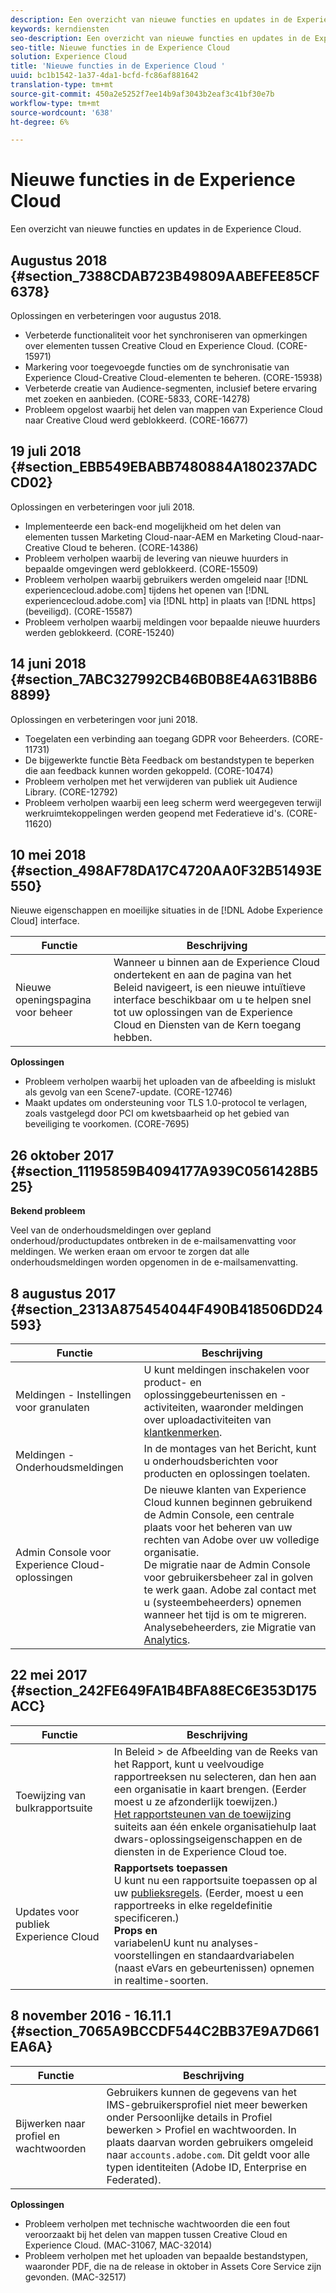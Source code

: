 ```yaml
---
description: Een overzicht van nieuwe functies en updates in de Experience Cloud.
keywords: kerndiensten
seo-description: Een overzicht van nieuwe functies en updates in de Experience Cloud.
seo-title: Nieuwe functies in de Experience Cloud
solution: Experience Cloud
title: 'Nieuwe functies in de Experience Cloud '
uuid: bc1b1542-1a37-4da1-bcfd-fc86af881642
translation-type: tm+mt
source-git-commit: 450a2e5252f7ee14b9af3043b2eaf3c41bf30e7b
workflow-type: tm+mt
source-wordcount: '638'
ht-degree: 6%

---
```



# Nieuwe functies in de Experience Cloud

Een overzicht van nieuwe functies en updates in de Experience Cloud.

## Augustus 2018 {#section_7388CDAB723B49809AABEFEE85CF6378}

Oplossingen en verbeteringen voor augustus 2018.

* Verbeterde functionaliteit voor het synchroniseren van opmerkingen over elementen tussen Creative Cloud en Experience Cloud. (CORE-15971)
* Markering voor toegevoegde functies om de synchronisatie van Experience Cloud-Creative Cloud-elementen te beheren. (CORE-15938)
* Verbeterde creatie van Audience-segmenten, inclusief betere ervaring met zoeken en aanbieden. (CORE-5833, CORE-14278)
* Probleem opgelost waarbij het delen van mappen van Experience Cloud naar Creative Cloud werd geblokkeerd. (CORE-16677)

## 19 juli 2018 {#section_EBB549EBABB7480884A180237ADCCD02}

Oplossingen en verbeteringen voor juli 2018.

* Implementeerde een back-end mogelijkheid om het delen van elementen tussen Marketing Cloud-naar-AEM en Marketing Cloud-naar-Creative Cloud te beheren. (CORE-14386)
* Probleem verholpen waarbij de levering van nieuwe huurders in bepaalde omgevingen werd geblokkeerd. (CORE-15509)
* Probleem verholpen waarbij gebruikers werden omgeleid naar [!DNL experiencecloud.adobe.com] tijdens het openen van [!DNL experiencecloud.adobe.com] via [!DNL http] in plaats van [!DNL https] (beveiligd). (CORE-15587)
* Probleem verholpen waarbij meldingen voor bepaalde nieuwe huurders werden geblokkeerd. (CORE-15240)

## 14 juni 2018 {#section_7ABC327992CB46B0B8E4A631B8B68899}

Oplossingen en verbeteringen voor juni 2018.

* Toegelaten een verbinding aan toegang GDPR voor Beheerders. (CORE-11731)
* De bijgewerkte functie Bèta Feedback om bestandstypen te beperken die aan feedback kunnen worden gekoppeld. (CORE-10474)
* Probleem verholpen met het verwijderen van publiek uit Audience Library. (CORE-12792)
* Probleem verholpen waarbij een leeg scherm werd weergegeven terwijl werkruimtekoppelingen werden geopend met Federatieve id&#39;s. (CORE-11620)

## 10 mei 2018 {#section_498AF78DA17C4720AA0F32B51493E550}

Nieuwe eigenschappen en moeilijke situaties in de [!DNL Adobe Experience Cloud] interface.

| Functie | Beschrijving |
|--- |--- |
| Nieuwe openingspagina voor beheer | Wanneer u binnen aan de Experience Cloud ondertekent en aan de pagina van het Beleid navigeert, is een nieuwe intuïtieve interface beschikbaar om u te helpen snel tot uw oplossingen van de Experience Cloud en Diensten van de Kern toegang hebben. |

**Oplossingen**

* Probleem verholpen waarbij het uploaden van de afbeelding is mislukt als gevolg van een Scene7-update. (CORE-12746)
* Maakt updates om ondersteuning voor TLS 1.0-protocol te verlagen, zoals vastgelegd door PCI om kwetsbaarheid op het gebied van beveiliging te voorkomen. (CORE-7695)

## 26 oktober 2017 {#section_11195859B4094177A939C0561428B525}

**Bekend probleem**

Veel van de onderhoudsmeldingen over gepland onderhoud/productupdates ontbreken in de e-mailsamenvatting voor meldingen. We werken eraan om ervoor te zorgen dat alle onderhoudsmeldingen worden opgenomen in de e-mailsamenvatting.

## 8 augustus 2017 {#section_2313A875454044F490B418506DD24593}

| Functie | Beschrijving |
|--- |--- |
| Meldingen - Instellingen voor granulaten | U kunt meldingen inschakelen voor product- en oplossinggebeurtenissen en -activiteiten, waaronder meldingen over uploadactiviteiten van [klantkenmerken](../attributes/attributes.md). |
| Meldingen - Onderhoudsmeldingen | In de montages van het Bericht, kunt u onderhoudsberichten voor producten en oplossingen toelaten. |
| Admin Console voor Experience Cloud-oplossingen | De nieuwe klanten van Experience Cloud kunnen beginnen gebruikend de Admin Console, een centrale plaats voor het beheren van uw rechten van Adobe over uw volledige organisatie.<br>De migratie naar de Admin Console voor gebruikersbeheer zal in golven te werk gaan. Adobe zal contact met u (systeembeheerders) opnemen wanneer het tijd is om te migreren.<br>Analysebeheerders, zie Migratie van   [Analytics](https://docs.adobe.com/content/help/en/analytics/admin/user-product-management/user-management/migrate-users/c-migration-tool.html). |

## 22 mei 2017 {#section_242FE649FA1B4BFA88EC6E353D175ACC}

| Functie | Beschrijving |
|--- |--- |
| Toewijzing van bulkrapportsuite | In Beleid > de Afbeelding van de Reeks van het Rapport, kunt u veelvoudige rapportreeksen nu selecteren, dan hen aan een organisatie in kaart brengen. (Eerder moest u ze afzonderlijk toewijzen.)  <br>[Het rapportsteunen van de toewijzing ](../core-services/core-services.md) suiteits aan één enkele organisatiehulp laat dwars-oplossingseigenschappen en de diensten in de Experience Cloud toe. |
| Updates voor publiek Experience Cloud | **Rapportsets toepassen**<br> U kunt nu een rapportsuite toepassen op al uw  [publieksregels](../audience-library/t-audience-create.md). (Eerder, moest u een rapportreeks in elke regeldefinitie specificeren.) <br>**Props en**<br> variabelenU kunt nu analyses-voorstellingen en standaardvariabelen (naast eVars en gebeurtenissen) opnemen in realtime-soorten. |

## 8 november 2016 - 16.11.1 {#section_7065A9BCCDF544C2BB37E9A7D661EA6A}

| Functie | Beschrijving |
|--- |--- |
| Bijwerken naar profiel en wachtwoorden | Gebruikers kunnen de gegevens van het IMS-gebruikersprofiel niet meer bewerken onder Persoonlijke details in Profiel bewerken > Profiel en wachtwoorden. In plaats daarvan worden gebruikers omgeleid naar `accounts.adobe.com`. Dit geldt voor alle typen identiteiten (Adobe ID, Enterprise en Federated). |

**Oplossingen**

* Probleem verholpen met technische wachtwoorden die een fout veroorzaakt bij het delen van mappen tussen Creative Cloud en Experience Cloud. (MAC-31067, MAC-32014)
* Probleem verholpen met het uploaden van bepaalde bestandstypen, waaronder PDF, die na de release in oktober in Assets Core Service zijn gevonden. (MAC-32517)
